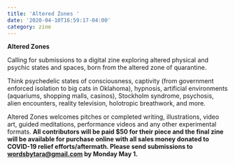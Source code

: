 ```yaml
---
title: 'Altered Zones '
date: '2020-04-10T16:59:17-04:00'
category: zine
---
```

**Altered Zones**

Calling for submissions to a digital zine exploring altered physical and psychic states and spaces, born from the altered zone of quarantine.

Think psychedelic states of consciousness, captivity (from government enforced isolation to big cats in Oklahoma), hypnosis, artificial environments (aquariums, shopping malls, casinos), Stockholm syndrome, psychosis, alien encounters, reality television, holotropic breathwork, and more.

Altered Zones welcomes pitches or completed writing, illustrations, video art, guided meditations, performance videos and any other experimental formats. **All contributors will be paid $50 for their piece and the final zine will be available for purchase online with all sales money donated to COVID-19 relief efforts/aftermath. Please send submissions to wordsbytara@gmail.com by Monday May 1.**
